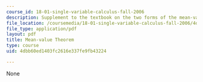 ```yaml
---
course_id: 18-01-single-variable-calculus-fall-2006
description: Supplement to the textbook on the two forms of the mean-value theorem.
file_location: /coursemedia/18-01-single-variable-calculus-fall-2006/4dbb60ed1403fc2616e337fe9fb43224_mvt_mns_vluethrm.pdf
file_type: application/pdf
layout: pdf
title: Mean-value Theorem
type: course
uid: 4dbb60ed1403fc2616e337fe9fb43224

---
```

None